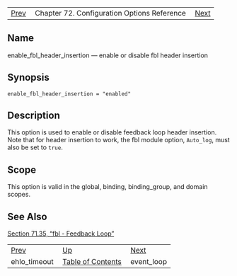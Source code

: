 |     |     |     |
| --- | --- | --- |
| [Prev](conf.ref.ehlo_timeout)  | Chapter 72. Configuration Options Reference |  [Next](config.ref.event_loop) |

<a name="conf.ref.enable_fbl_header_insertion"></a>
## Name

enable_fbl_header_insertion — enable or disable fbl header insertion

## Synopsis

`enable_fbl_header_insertion = "enabled"`

<a name="idp24574672"></a>
## Description

This option is used to enable or disable feedback loop header insertion. Note that for header insertion to work, the fbl module option, `Auto_log`, must also be set to `true`.

<a name="idp24577520"></a>
## Scope

This option is valid in the global, binding, binding_group, and domain scopes.

<a name="idp24579392"></a>
## See Also

[Section 71.35, “fbl - Feedback Loop”](modules.fbl "71.35. fbl - Feedback Loop")

|     |     |     |
| --- | --- | --- |
| [Prev](conf.ref.ehlo_timeout)  | [Up](config.options.ref) |  [Next](config.ref.event_loop) |
| ehlo_timeout  | [Table of Contents](index) |  event_loop |

